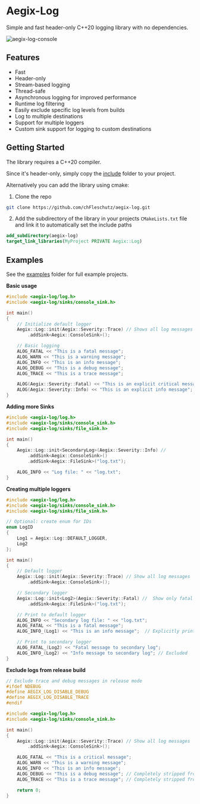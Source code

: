 # Aegix-Log

Simple and fast header-only C++20 logging library with no dependencies.

![aegix-log-console](https://github.com/user-attachments/assets/667fea57-cf1a-4dbd-a289-bf36af990a4e)

## Features

- Fast
- Header-only
- Stream-based logging
- Thread-safe
- Asynchronous logging for improved performance
- Runtime log filtering
- Easily exclude specific log levels from builds
- Log to multiple destinations
- Support for multiple loggers
- Custom sink support for logging to custom destinations 

## Getting Started

The library requires a C++20 compiler. 

Since it's header-only, simply copy the [include](include/) folder to your project.

Alternatively you can add the library using cmake:

1. Clone the repo
```bash
git clone https://github.com/chFleschutz/aegix-log.git
```
2. Add the subdirectory of the library in your projects `CMakeLists.txt` file and link it to automatically set the include paths
```cmake
add_subdirectory(aegix-log)
target_link_libraries(MyProject PRIVATE Aegix::Log)
```

## Examples

See the [examples](examples/) folder for full example projects.

**Basic usage**

```cpp
#include <aegix-log/log.h>
#include <aegix-log/sinks/console_sink.h>

int main()
{
	// Initialize default logger
	Aegix::Log::init(Aegix::Severity::Trace) // Shows all log messages
		.addSink<Aegix::ConsoleSink>();

	// Basic logging
	ALOG_FATAL << "This is a fatal message";
	ALOG_WARN << "This is a warning message";
	ALOG_INFO << "This is an info message";
	ALOG_DEBUG << "This is a debug message";
	ALOG_TRACE << "This is a trace message";

	ALOG(Aegix::Severity::Fatal) << "This is an explicit critical message";
	ALOG(Aegix::Severity::Info) << "This is an explicit info message";
}
```

**Adding more Sinks**
```cpp
#include <aegix-log/log.h>
#include <aegix-log/sinks/console_sink.h>
#include <aegix-log/sinks/file_sink.h>

int main()
{
	Aegix::Log::init<SecondaryLog>(Aegix::Severity::Info) // 
		.addSink<Aegix::ConsoleSink>()
		.addSink<Aegix::FileSink>("log.txt");

	ALOG_INFO << "Log file: " << "log.txt";
}
```

**Creating multiple loggers**
```cpp
#include <aegix-log/log.h>
#include <aegix-log/sinks/console_sink.h>
#include <aegix-log/sinks/file_sink.h>

// Optional: create enum for IDs
enum LogID
{
	Log1 = Aegix::Log::DEFAULT_LOGGER,
	Log2
};

int main()
{
	// Default logger
	Aegix::Log::init(Aegix::Severity::Trace) // Show all log messages
		.addSink<Aegix::ConsoleSink>();

	// Secondary logger
	Aegix::Log::init<Log2>(Aegix::Severity::Fatal) //  Show only fatal messages
		.addSink<Aegix::FileSink>("log.txt");

	// Print to default logger
	ALOG_INFO << "Secondary log file: " << "log.txt";
	ALOG_FATAL << "This is a fatal message";
	ALOG_INFO_(Log1) << "This is an info message";  // Explicitly print to default logger

	// Print to secondary logger
	ALOG_FATAL_(Log2) << "Fatal message to secondary log";
	ALOG_INFO_(Log2) << "Info message to secondary log"; // Excluded
}
```

**Exclude logs from release build**
```cpp
// Exclude trace and debug messages in release mode
#ifdef NDEBUG
#define AEGIX_LOG_DISABLE_DEBUG
#define AEGIX_LOG_DISABLE_TRACE
#endif

#include <aegix-log/log.h>
#include <aegix-log/sinks/console_sink.h>

int main()
{
	Aegix::Log::init(Aegix::Severity::Trace) // Show all log messages
		.addSink<Aegix::ConsoleSink>();

	ALOG_FATAL << "This is a critical message";
	ALOG_WARN << "This is a warning message";
	ALOG_INFO << "This is an info message";
	ALOG_DEBUG << "This is a debug message"; // Completely stripped from release builds
	ALOG_TRACE << "This is a trace message"; // Completely stripped from release builds

	return 0;
}
```

